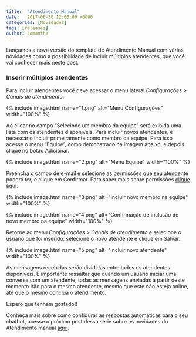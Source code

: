 ```yaml
---
title:  "Atendimento Manual"
date:   2017-06-30 12:00:00 +0000
categories: [Novidades]
tags: [releases]
author: samantha
---
```


Lançamos a nova versão do template de Atendimento Manual com várias novidades como a possibilidade de incluir múltiplos atendentes, que você vai conhecer mais neste post.

<!--preview-->

### Inserir múltiplos atendentes

Para incluir atendentes você deve acessar o menu lateral *Configurações > Canais de atendimento*.

{% include image.html name="1.png" alt="Menu Configurações" width="100%" %}

Ao clicar  no campo “Selecione um membro da equipe” será exibida uma lista com os atendentes disponíveis. Para incluir novos atendentes, é necessário incluir primeiramente como membro da equipe. Para isso acesse o menu “Equipe”, como demonstrado na imagem abaixo, e depois clique no botão Adicionar. 

{% include image.html name="2.png" alt="Menu Equipe" width="100%" %}

Preencha o campo de e-mail e selecione as permissões que seu atendente poderá ter, e clique em Confirmar. Para saber mais sobre permissões [clique aqui](http://blog.blip.ai/2017/06/28/novidades-plataforma.html).

{% include image.html name="3.png" alt="Incluir novo membro na equipe" width="100%" %}

{% include image.html name="4.png" alt="Confirmação de inclusão de novo membro na equipe" width="100%" %}

Retorne ao menu *Configurações > Canais de atendimento* e selecione o usuário que foi inserido, selecione o novo atendente e clique em Salvar.

{% include image.html name="5.png" alt="Incluir novo atendente" width="100%" %}

As mensagens recebidas serão divididas entre todos os atendentes disponíveis. É importante ressaltar que quando um usuário iniciar uma conversa com um atendente, todas as mensagens enviadas a partir deste momento irão para o mesmo atendente, mesmo que este não esteja online, até que o mesmo conclua o atendimento.  

Espero que tenham gostado!!

Conheça mais sobre como configurar as respostas automáticas para o seu chatbot, acesse o próximo post dessa série sobre as novidades do Atendimento manual [aqui](http://blog.blip.ai/2017/06/30/atendimento-resposta-automatica.html).

